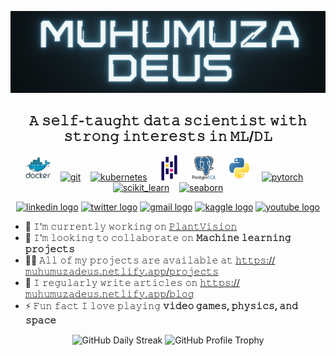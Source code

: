 <p align="center">
  <img src="github logo/logo.png" alt="myname" style="max-height: 450px; width: 100%; height: auto;" />
</p>
<h2 align="center">𝙰 𝚜𝚎𝚕𝚏-𝚝𝚊𝚞𝚐𝚑𝚝 𝚍𝚊𝚝𝚊 𝚜𝚌𝚒𝚎𝚗𝚝𝚒𝚜𝚝 𝚠𝚒𝚝𝚑 𝚜𝚝𝚛𝚘𝚗𝚐 𝚒𝚗𝚝𝚎𝚛𝚎𝚜𝚝𝚜 𝚒𝚗 𝙼𝙻/𝙳𝙻</h2>


<!-- “Languages and Tools” section first -->
<p align="center">
  <a href="https://www.docker.com/" target="_blank" rel="noreferrer"><img src="https://raw.githubusercontent.com/devicons/devicon/master/icons/docker/docker-original-wordmark.svg" alt="docker" width="40" height="40"/></a>&nbsp;&nbsp;&nbsp;
  <a href="https://git-scm.com/" target="_blank" rel="noreferrer"><img src="https://www.vectorlogo.zone/logos/git-scm/git-scm-icon.svg" alt="git" width="40" height="40"/></a>&nbsp;&nbsp;&nbsp;
  <a href="https://kubernetes.io" target="_blank" rel="noreferrer"><img src="https://www.vectorlogo.zone/logos/kubernetes/kubernetes-icon.svg" alt="kubernetes" width="40" height="40"/></a>&nbsp;&nbsp;&nbsp;
  <a href="https://pandas.pydata.org/" target="_blank" rel="noreferrer"><img src="https://raw.githubusercontent.com/devicons/devicon/2ae2a900d2f041da66e950e4d48052658d850630/icons/pandas/pandas-original.svg" alt="pandas" width="40" height="40"/></a>&nbsp;&nbsp;&nbsp;
  <a href="https://www.postgresql.org" target="_blank" rel="noreferrer"><img src="https://raw.githubusercontent.com/devicons/devicon/master/icons/postgresql/postgresql-original-wordmark.svg" alt="postgresql" width="40" height="40"/></a>&nbsp;&nbsp;&nbsp;
  <a href="https://www.python.org" rel="noreferrer"><img src="https://raw.githubusercontent.com/devicons/devicon/master/icons/python/python-original.svg" alt="python" width="40" height="40"/></a>&nbsp;&nbsp;&nbsp;
  <a href="https://pytorch.org/" rel="noreferrer"><img src="https://www.vectorlogo.zone/logos/pytorch/pytorch-icon.svg" alt="pytorch" width="50" height="50"/></a>&nbsp;&nbsp;&nbsp;
  <a href="https://scikit-learn.org/" rel="noreferrer"><img src="https://upload.wikimedia.org/wikipedia/commons/0/05/Scikit_learn_logo_small.svg" alt="scikit_learn" width="40" height="40"/></a>&nbsp;&nbsp;&nbsp;
  <a href="https://seaborn.pydata.org/" rel="noreferrer"><img src="https://seaborn.pydata.org/_images/logo-mark-lightbg.svg" alt="seaborn" width="40" height="40"/></a>
</p>

<!-- “Connect with me” section last -->
<div align="center">
  
  <a href="https://www.linkedin.com/in/muhumuza-deus-mugenyi"><img src="https://img.shields.io/static/v1?message=LinkedIn&logo=linkedin&label=&color=0077B5&logoColor=white&labelColor=&style=for-the-badge" height="25" alt="linkedin logo"  /></a>
  <a href="https://x.com/Muhumuzadeus5"><img src="https://img.shields.io/static/v1?message=Twitter&logo=twitter&label=&color=1DA1F2&logoColor=white&labelColor=&style=for-the-badge" height="25" alt="twitter logo"  /></a>
<a href="mailto:muhumuzadeus7@gmail.com"><img src="https://img.shields.io/static/v1?message=Gmail&logo=gmail&label=&color=D14836&logoColor=white&labelColor=&style=for-the-badge" height="25" alt="gmail logo" /></a>
<a href="https://www.kaggle.com/muhumuzadeusai"><img src="https://img.shields.io/static/v1?message=Kaggle&logo=kaggle&label=&color=20BEFF&logoColor=white&labelColor=&style=for-the-badge" height="25" alt="kaggle logo" /></a>
<a href="https://www.youtube.com/@deusML"><img src="https://img.shields.io/static/v1?message=YouTube&logo=youtube&label=&color=FF0000&logoColor=white&labelColor=&style=for-the-badge" height="25" alt="youtube logo" /></a>
</div>
  
- 🔭 𝙸’𝚖 𝚌𝚞𝚛𝚛𝚎𝚗𝚝𝚕𝚢 𝚠𝚘𝚛𝚔𝚒𝚗𝚐 𝚘𝚗 [𝙿𝚕𝚊𝚗𝚝𝚅𝚒𝚜𝚒𝚘𝚗](https://github.com/MDeus-ai/PlantVision)
- 👯 𝙸’𝚖 𝚕𝚘𝚘𝚔𝚒𝚗𝚐 𝚝𝚘 𝚌𝚘𝚕𝚕𝚊𝚋𝚘𝚛𝚊𝚝𝚎 𝚘𝚗 **𝙼𝚊𝚌𝚑𝚒𝚗𝚎 𝚕𝚎𝚊𝚛𝚗𝚒𝚗𝚐 𝚙𝚛𝚘𝚓𝚎𝚌𝚝𝚜**
- 👨‍💻 𝙰𝚕𝚕 𝚘𝚏 𝚖𝚢 𝚙𝚛𝚘𝚓𝚎𝚌𝚝𝚜 𝚊𝚛𝚎 𝚊𝚟𝚊𝚒𝚕𝚊𝚋𝚕𝚎 𝚊𝚝 [𝚑𝚝𝚝𝚙𝚜://𝚖𝚞𝚑𝚞𝚖𝚞𝚣𝚊𝚍𝚎𝚞𝚜.𝚗𝚎𝚝𝚕𝚒𝚏𝚢.𝚊𝚙𝚙/𝚙𝚛𝚘𝚓𝚎𝚌𝚝𝚜](https://muhumuzadeus.netlify.app/projects)
- 📝 𝙸 𝚛𝚎𝚐𝚞𝚕𝚊𝚛𝚕𝚢 𝚠𝚛𝚒𝚝𝚎 𝚊𝚛𝚝𝚒𝚌𝚕𝚎𝚜 𝚘𝚗 [𝚑𝚝𝚝𝚙𝚜://𝚖𝚞𝚑𝚞𝚖𝚞𝚣𝚊𝚍𝚎𝚞𝚜.𝚗𝚎𝚝𝚕𝚒𝚏𝚢.𝚊𝚙𝚙/𝚋𝚕𝚘𝚐](https://muhumuzadeus.netlify.app/blog)
- ⚡ 𝙵𝚞𝚗 𝚏𝚊𝚌𝚝 𝙸 𝚕𝚘𝚟𝚎 𝚙𝚕𝚊𝚢𝚒𝚗𝚐 **𝚟𝚒𝚍𝚎𝚘 𝚐𝚊𝚖𝚎𝚜, 𝚙𝚑𝚢𝚜𝚒𝚌𝚜, 𝚊𝚗𝚍 𝚜𝚙𝚊𝚌𝚎**

<!-- All three GitHub-stats images in one centered row -->
<div align="center">
  <!-- GitHub Streak & Trophy Stats -->
  <img src="https://streak-stats.demolab.com?user=MDeus-ai&locale=en&mode=daily&theme=dracula&hide_border=false&border_radius=5" height="150" alt="GitHub Daily Streak" />
  <img src="https://github-profile-trophy.vercel.app?username=MDeus-ai&theme=dracula&column=-1&row=1&margin-w=8&margin-h=8&no-bg=false&no-frame=false" height="150" alt="GitHub Profile Trophy" />
</div>


